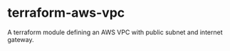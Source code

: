 # terraform-aws-vpc

A terraform module defining an AWS VPC with public subnet and internet gateway.